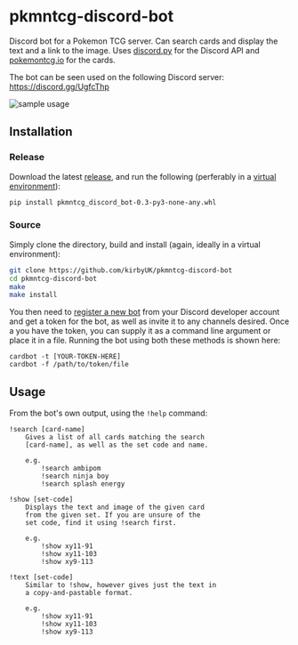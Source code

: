 # pkmntcg-discord-bot

Discord bot for a Pokemon TCG server. Can search cards and display the text and
a link to the image. Uses [discord.py](https://discordpy.readthedocs.io/en/latest/)
for the Discord API and [pokemontcg.io](https://pokemontcg.io/) for the cards.

The bot can be seen used on the following Discord server: https://discord.gg/UgfcThp

![sample usage](https://raw.githubusercontent.com/kirbyUK/pkmntcg-discord-bot/master/preview.png)

## Installation

### Release

Download the latest [release](https://github.com/kirbyUK/pkmntcg-discord-bot/releases),
and run the following (perferably in a [virtual environment](https://docs.python.org/3/library/venv.html)):

```sh
pip install pkmntcg_discord_bot-0.3-py3-none-any.whl
```

### Source

Simply clone the directory, build and install (again, ideally in a virtual
environment):

```sh
git clone https://github.com/kirbyUK/pkmntcg-discord-bot
cd pkmntcg-discord-bot
make
make install
```

You then need to [register a new bot](https://discordapp.com/developers/applications/me)
from your Discord developer account and get a token for the bot, as well as
invite it to any channels desired. Once a you have the token,  you can supply
it as a command line argument or place it in a file. Running the bot using both
these methods is shown here:

```
cardbot -t [YOUR-TOKEN-HERE]
cardbot -f /path/to/token/file
```

## Usage

From the bot's own output, using the `!help` command:

```
!search [card-name]
	Gives a list of all cards matching the search
	[card-name], as well as the set code and name.

	e.g.
	    !search ambipom
	    !search ninja boy
	    !search splash energy

!show [set-code]
    Displays the text and image of the given card
    from the given set. If you are unsure of the
    set code, find it using !search first.

    e.g.
        !show xy11-91
        !show xy11-103
        !show xy9-113

!text [set-code]
    Similar to !show, however gives just the text in
    a copy-and-pastable format.

    e.g.
        !show xy11-91
        !show xy11-103
        !show xy9-113
```
